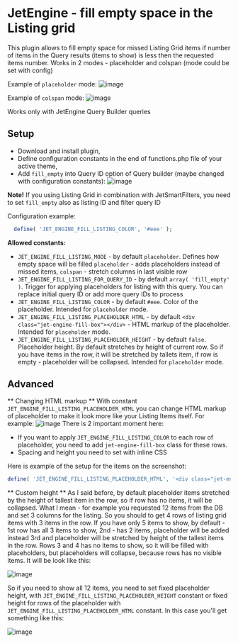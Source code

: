 # JetEngine - fill empty space in the Listing grid

This plugin allows to fill empty space for missed Listing Grid items if number of items in the Query results (items to show) is less then the requested items number. Works in 2 modes - placeholder and colspan (mode could be set with config)

Example of `placeholder` mode:
![image](https://user-images.githubusercontent.com/4987981/173502450-b1f4fa8c-db3e-43b8-ad98-f836423ab8fa.png)

Example of `colspan` mode:
![image](https://user-images.githubusercontent.com/4987981/174297286-99bf7105-6ebd-454f-bc3e-fc6a1c41f1ff.png)

Works only with JetEngine Query Builder queries

## Setup
- Download and install plugin,
- Define configuration constants in the end of functions.php file of your active theme,
- Add `fill_empty` into Query ID option of Query builder (maybe changed with configuration constants):
![image](https://user-images.githubusercontent.com/4987981/173502898-1fd847ea-1457-40d3-b18a-3445369cca60.png)

**Note!** If you using Listing Grid in combination with JetSmartFilters, you need to set `fill_empty` also as listing ID and filter query ID

Configuration example:

``` php
  define( 'JET_ENGINE_FILL_LISTING_COLOR', '#eee' );
```

**Allowed constants:**

- `JET_ENGINE_FILL_LISTING_MODE` - by default `placeholder`. Defines how empty space will be filled `placeholder` - adds placeholders instead of missed items, `colspan` - stretch columns in last visible row
- `JET_ENGINE_FILL_LISTING_FOR_QUERY_ID` - by default `array( 'fill_empty' )`. Trigger for applying placeholders for listing with this query. You can replace initial query ID or add more query IDs to process
- `JET_ENGINE_FILL_LISTING_COLOR` - by default `#eee`. Color of the placeholder. Intended for `placeholder` mode.
- `JET_ENGINE_FILL_LISTING_PLACEHOLDER_HTML` - by default `<div class="jet-engine-fill-box"></div>` - HTML markup of the placeholder. Intended for `placeholder` mode.
- `JET_ENGINE_FILL_LISTING_PLACEHOLDER_HEIGHT` - by default `false`. Placeholder height. By default stretches by height of current row. So if you have items in the row, it will be stretched by tallets item, if row is empty - placeholder will be collapsed. Intended for `placeholder` mode.

## Advanced

** Changing HTML markup ** 
With constant `JET_ENGINE_FILL_LISTING_PLACEHOLDER_HTML` you can change HTML markup of placeholder to make it look more like your Listing Items itself. For example:
![image](https://user-images.githubusercontent.com/4987981/173504171-610a4e34-ca03-4201-b234-5c1be38f1034.png)
There is 2 important moment here:
- If you want to apply `JET_ENGINE_FILL_LISTING_COLOR` to each row of placeholder, you need to add `jet-engine-fill-box` class for these rows.
- Spacing and height you need to set with inline CSS

Here is example of the setup for the items on the screenshot:
```php
define( 'JET_ENGINE_FILL_LISTING_PLACEHOLDER_HTML', '<div class="jet-engine-fill-box" style="height: 24px; margin: 15px 0 10px; width: 50%;"></div><div class="jet-engine-fill-box" style="height: 18px; margin: 5px 0 15px;"></div>' );
```

** Custom height **
As I said before, by default placeholder items stretched by the height of tallest item in the row, so if row has no items, it will be collapsed. What I mean - for example you requested 12 items from the DB and set 3 columns for the listing. So you should to get 4 rows of listing grid items with 3 items in the row. If you have only 5 items to show, by default - 1st row has all 3 items to show, 2nd - has 2 items, placeholder will be added instead 3rd and placeholder will be stretched by height of the tallest items in the row. Rows 3 and 4 has no items to show, so it will be filled with placeholders, but placeholders will collapse, because rows has no visible items. It will be look like this:

![image](https://user-images.githubusercontent.com/4987981/173505433-1955a48e-91cb-402f-a72c-4aeee53e788b.png)

So if you need to show all 12 items, you need to set fixed placeholder height, with `JET_ENGINE_FILL_LISTING_PLACEHOLDER_HEIGHT` constant or fixed height for rows of the placeholder with `JET_ENGINE_FILL_LISTING_PLACEHOLDER_HTML` constant. In this case you'll get something like this:

![image](https://user-images.githubusercontent.com/4987981/173511734-dfdd208d-3119-4134-a793-c23398a7a250.png)

